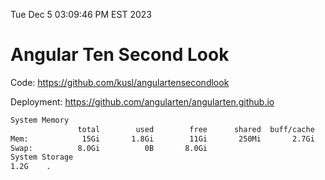 Tue Dec  5 03:09:46 PM EST 2023

# Angular Ten Second Look

Code: https://github.com/kusl/angulartensecondlook

Deployment: https://github.com/angularten/angularten.github.io

```bash
System Memory
               total        used        free      shared  buff/cache   available
Mem:            15Gi       1.8Gi        11Gi       250Mi       2.7Gi        13Gi
Swap:          8.0Gi          0B       8.0Gi
System Storage
1.2G	.
```

